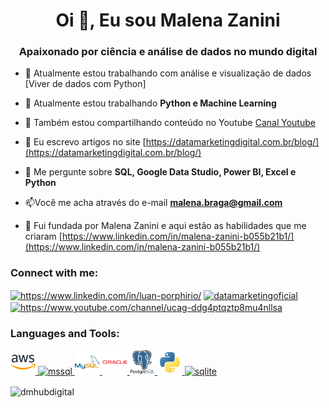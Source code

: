 <h1 align="center">Oi 👋, Eu sou Malena Zanini</h1>
<h3 align="center">Apaixonado por ciência e análise de dados no mundo digital</h3>

- 🔭 Atualmente estou trabalhando com análise e visualização de dados [Viver de dados com Python]

- 🌱 Atualmente estou trabalhando **Python e Machine Learning**

- 👯 Também estou compartilhando conteúdo no Youtube [Canal Youtube](https://www.youtube.com/channel/UCAg-ddg4ptqzTP8mu4NlLSA)

- 📝 Eu escrevo artigos no site [https://datamarketingdigital.com.br/blog/](https://datamarketingdigital.com.br/blog/)

- 💬 Me pergunte sobre **SQL, Google Data Studio, Power BI, Excel e Python**

- 📫Você me acha através do e-mail **malena.braga@gmail.com**

- 📄 Fui fundada por Malena Zanini e aqui estão as habilidades que me criaram [https://www.linkedin.com/in/malena-zanini-b055b21b1/](https://www.linkedin.com/in/malena-zanini-b055b21b1/)

<h3 align="left">Connect with me:</h3>
<p align="left">
<a href="https://www.linkedin.com/in/malena-zanini-b055b21b1/" target="blank"><img align="center" src="https://raw.githubusercontent.com/rahuldkjain/github-profile-readme-generator/master/src/images/icons/Social/linked-in-alt.svg" alt="https://www.linkedin.com/in/luan-porphirio/" height="30" width="40" /></a>
<a href="https://instagram.com/datamarketingoficial" target="blank"><img align="center" src="https://raw.githubusercontent.com/rahuldkjain/github-profile-readme-generator/master/src/images/icons/Social/instagram.svg" alt="datamarketingoficial" height="30" width="40" /></a>
<a href="https://www.youtube.com/channel/UCAg-ddg4ptqzTP8mu4NlLSA" target="blank"><img align="center" src="https://raw.githubusercontent.com/rahuldkjain/github-profile-readme-generator/master/src/images/icons/Social/youtube.svg" alt="https://www.youtube.com/channel/ucag-ddg4ptqztp8mu4nllsa" height="30" width="40" /></a>
</p>

<h3 align="left">Languages and Tools:</h3>
<p align="left"> <a href="https://aws.amazon.com" target="_blank"> <img src="https://raw.githubusercontent.com/devicons/devicon/master/icons/amazonwebservices/amazonwebservices-original-wordmark.svg" alt="aws" width="40" height="40"/> </a> <a href="https://www.microsoft.com/en-us/sql-server" target="_blank"> <img src="https://www.svgrepo.com/show/303229/microsoft-sql-server-logo.svg" alt="mssql" width="40" height="40"/> </a> <a href="https://www.mysql.com/" target="_blank"> <img src="https://raw.githubusercontent.com/devicons/devicon/master/icons/mysql/mysql-original-wordmark.svg" alt="mysql" width="40" height="40"/> </a> <a href="https://www.oracle.com/" target="_blank"> <img src="https://raw.githubusercontent.com/devicons/devicon/master/icons/oracle/oracle-original.svg" alt="oracle" width="40" height="40"/> </a> <a href="https://www.postgresql.org" target="_blank"> <img src="https://raw.githubusercontent.com/devicons/devicon/master/icons/postgresql/postgresql-original-wordmark.svg" alt="postgresql" width="40" height="40"/> </a> <a href="https://www.python.org" target="_blank"> <img src="https://raw.githubusercontent.com/devicons/devicon/master/icons/python/python-original.svg" alt="python" width="40" height="40"/> </a> <a href="https://www.sqlite.org/" target="_blank"> <img src="https://www.vectorlogo.zone/logos/sqlite/sqlite-icon.svg" alt="sqlite" width="40" height="40"/> </a> </p>

<p><img align="center" src="https://github-readme-stats.vercel.app/api/top-langs?username=dmhubdigital&show_icons=true&locale=en&layout=compact" alt="dmhubdigital" /></p>


<!---
- 👋 Oi, eu sou a Data Marketing ou pode me chamar pelo @dmhubdigital
- 👀 I’m interested in ...
- 🌱 I’m currently learning ...
- 💞️ I’m looking to collaborate on ...
- 📫 How to reach me ...


dmhubdigital/dmhubdigital is a ✨ special ✨ repository because its `README.md` (this file) appears on your GitHub profile.
You can click the Preview link to take a look at your changes.
--->
